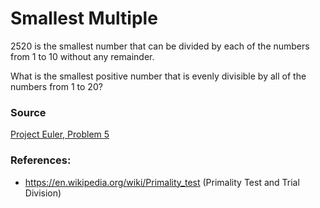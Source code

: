 # Smallest Multiple
2520 is the smallest number that can be divided by each of the numbers from 1 to 10 without any remainder.

What is the smallest positive number that is evenly divisible by all of the numbers from 1 to 20?

### Source
[Project Euler, Problem 5](https://projecteuler.net/problem=5)

### References:
+ https://en.wikipedia.org/wiki/Primality_test (Primality Test and Trial Division)